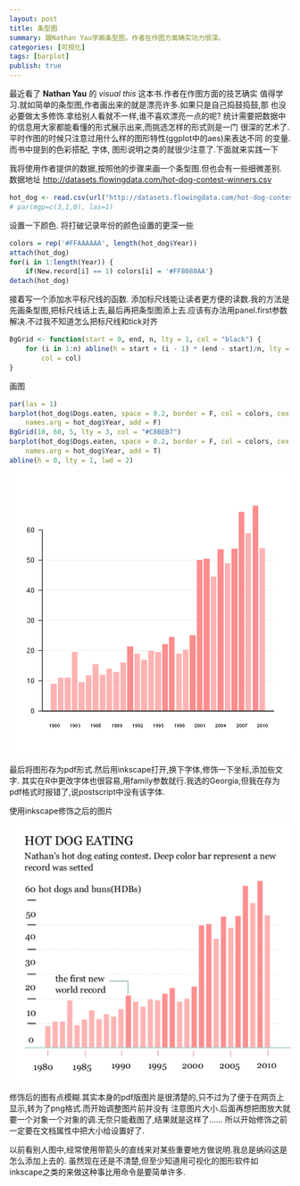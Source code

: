```yaml
---
layout: post
title: 条型图
summary: 跟Nathan Yau学画条型图。作者在作图方面确实功力很深。
categories: [可视化]
tags: [barplot]
publish: true
---
```


最近看了 **Nathan Yau** 的 *visual this* 这本书.作者在作图方面的技艺确实
值得学习.就如简单的条型图,作者画出来的就是漂亮许多.如果只是自己捣鼓捣鼓,那
也没必要做太多修饰.拿给别人看就不一样,谁不喜欢漂亮一点的呢?
统计需要把数据中的信息用大家都能看懂的形式展示出来,而挑选怎样的形式则是一门
很深的艺术了.平时作图的时候只注意过用什么样的图形特性(ggplot中的aes)来表达不同
的变量.而书中提到的色彩搭配, 字体, 图形说明之类的就很少注意了.下面就来实践一下

我将使用作者提供的数据,按照他的步骤来画一个条型图.但也会有一些细微差别.
数据地址 http://datasets.flowingdata.com/hot-dog-contest-winners.csv

```r
hot_dog <- read.csv(url("http://datasets.flowingdata.com/hot-dog-contest-winners.csv"))
# par(mgp=c(3,1,0), las=1)
```


设置一下颜色. 将打破记录年份的颜色设置的更深一些

```r
colors = rep('#FFAAAAAA', length(hot_dog$Year))
attach(hot_dog)
for(i in 1:length(Year)) {
	if(New.record[i] == 1) colors[i] = '#FF8080AA'}
detach(hot_dog)
```


接着写一个添加水平标尺线的函数. 添加标尺线能让读者更方便的读数.我的方法是先画条型图,把标尺线话上去,最后再把条型图添上去.应该有办法用panel.first参数解决.不过我不知道怎么把标尺线和tick对齐

```r
BgGrid <- function(start = 0, end, n, lty = 1, col = "black") {
    for (i in 1:n) abline(h = start + (i - 1) * (end - start)/n, lty = lty, 
        col = col)
}
```

画图

```r
par(las = 1)
barplot(hot_dog$Dogs.eaten, space = 0.2, border = F, col = colors, cex.names = 0.7, 
    names.arg = hot_dog$Year, add = F)
BgGrid(10, 60, 5, lty = 3, col = "#C8BEB7")
barplot(hot_dog$Dogs.eaten, space = 0.2, border = F, col = colors, cex.names = 0.7, 
    names.arg = hot_dog$Year, add = T)
abline(h = 0, lty = 1, lwd = 2)
```

![plot of chunk unnamed-chunk-4](/images/barplot1.png) 

最后将图形存为pdf形式.然后用inkscape打开,换下字体,修饰一下坐标,添加些文字.
其实在R中更改字体也很容易,用family参数就行.我选的Georgia,但我在存为pdf格式时报错了,说postscript中没有该字体.

使用inkscape修饰之后的图片

![inkscape 修改后的图片](/images/barplot2.png) 

修饰后的图有点模糊.其实本身的pdf版图片是很清楚的,只不过为了便于在网页上显示,转为了png格式.而开始调整图片前并没有
注意图片大小.后面再想把图放大就要一个对象一个对象的调.无奈只能截图了,结果就是这样了......
所以开始修饰之前一定要在文档属性中把大小给设置好了.

以前看别人图中,经常使用带箭头的直线来对某些重要地方做说明.我总是纳闷这是怎么添加上去的.
虽然现在还是不清楚,但至少知道用可视化的图形软件如inkscape之类的来做这种事比用命令是要简单许多.